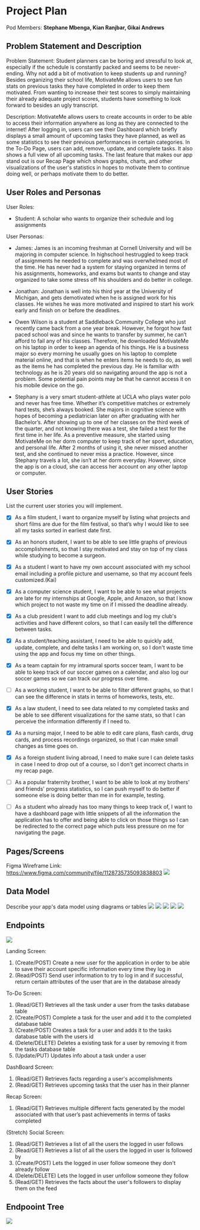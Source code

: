 # Project Plan

Pod Members: **Stephane Mbenga, Kian Ranjbar, Gikai Andrews**

## Problem Statement and Description

Problem Statement: Student planners can be boring and stressful to look at, especially if the schedule is constantly packed and seems to be never-ending. Why not add a bit of motivation to keep students up and running? Besides organizing their school life, MotivateMe allows users to see fun stats on previous tasks they have completed in order to keep them motivated. From wanting to increase their test scores to simply maintaining their already adequate project scores, students have something to look forward to besides an ugly transcript.

Description: MotivateMe allows users to create accounts in order to be able to access their information anywhere as long as they are connected to the internet! After logging in, users can see their Dashboard which briefly displays a small amount of upcoming tasks they have planned, as well as some statistics to see their previous performances in certain categories. In the To-Do Page, users can add, remove, update, and complete tasks. It also shows a full view of all upcoming tasks. The last feature that makes our app stand out is our Recap Page which shows graphs, charts, and other visualizations of the user's statistics in hopes to motivate them to continue doing well, or perhaps motivate them to do better.

## User Roles and Personas

User Roles:
* Student: A scholar who wants to organize their schedule and log assignments

User Personas:

* James: James is an incoming freshman at Cornell University and will be majoring in computer science. In highschool hestruggled to keep track of assignments he needed to complete and was overwhelmed most of the time. He has never had a system for staying organized in terms of his assignments, homeworks, and exams but wants to change and stay organized to take some stress off his shoulders and do better in college. 
   
* Jonathan: Jonathan is well into his third year at the University of Michigan, and gets demotivated when he is assigned work for his classes. He wishes he was more motivated and inspired to start his work early and finish on or before the deadlines.

* Owen Wilson is a student at Saddleback Community College who just recently came back from a one year break. However, he forgot how fast paced school was and since he wants to transfer by summer, he can’t afford to fail any of his classes. Therefore, he downloaded MotivateMe on his laptop in order to keep an agenda of his things. He is a business major so every morning he usually goes on his laptop to complete material online, and that is when he enters items he needs to do, as well as the items he has completed the previous day. He is familiar with technology as he is 20 years old so navigating around the app is not a problem. Some potential pain points may be that he cannot access it on his mobile device on the go.

* Stephany is a very smart student-athlete at UCLA who plays water polo and never has free time. Whether it’s competitive matches or extremely hard tests, she’s always booked. She majors in cognitive science with hopes of becoming a pediatrician later on after graduating with her Bachelor’s. After showing up to one of her classes on the third week of the quarter, and not knowing there was a test, she failed a test for the first time in her life. As a preventive measure, she started using MotivateMe on her dorm computer to keep track of her sport, education, and personal life. After 2 months of using it, she never missed another test, and she continued to never miss a practice. However, since Stephany travels a lot, she isn’t at her dorm everyday. However, since the app is on a cloud, she can access her account on any other laptop or computer.


## User Stories

List the current user stories you will implement.

- [x] As a film student, I want to organize myself by listing what projects and short films are due for the film festival, so that’s why I would like to see all my tasks sorted in earliest date first.

- [x] As an honors student, I want to be able to see little graphs of previous accomplishments, so that I stay motivated and stay on top of my class while studying to become a surgeon.

- [x] As a student I want to have my own account associated with my school email including a profile picture and username, so that my account feels customized.(Kai)

- [x] As a computer science student, I want to be able to see what projects are late for my internships at Google, Apple, and Amazon, so that I know which project to not waste my time on if I missed the deadline already.

- [x] As a club president I want to add club meetings and log my club's activities and have different colors, so that I can easily tell the difference between tasks.

- [x] As a student/teaching assistant, I need to be able to quickly add, update, complete, and delte tasks I am working on, so I don't waste time using the app and focus my time on other things.

- [x] As a team captain for my intramural sports soccer team, I want to be able to keep track of our soccer games on a calendar, and also log our soccer games so we can track our progress over time.

- [ ] As a working student, I want to be able to filter different graphs, so that I can see the difference in stats in terms of homeworks, tests, etc.

- [x] As a law student, I need to see data related to my completed tasks and be able to see different visualizations for the same stats, so that I can perceive the information differently if I need to.

- [x] As a nursing major, I need to be able to edit care plans, flash cards, drug cards, and process recordings organized, so that I can make small changes as time goes on.

- [x] As a foreign student living abroad, I need to make sure I can delete tasks in case I need to drop out of a course, so I don't get incorrect charts in my recap page.

- [ ] As a popular fraternity brother, I want to be able to look at my brothers' and friends' progress statistics, so I can push myself to do better if someone else is doing better than me in for example, testing.

- [ ] As a student who already has too many things to keep track of, I want to have a dashboard page with little snippets of all the information the application has to offer and being able to click on those things so I can be redirected to the correct page which puts less pressure on me for navigating the page.

## Pages/Screens

Figma Wireframe Link: https://www.figma.com/community/file/1128735735093838803
![](https://media3.giphy.com/media/oYhDoGyv1Uelfvl1Ll/giphy.gif?cid=790b7611f7f5ba2a8f35e3fdc9fffa60ec8f2d5ba4a72e26&rid=giphy.gif&ct=g)

## Data Model

Describe your app's data model using diagrams or tables
![](https://i.imgur.com/lydhAYG.png)
![](https://i.imgur.com/fsu4xPm.png)
![](https://i.imgur.com/joEi2qJ.png)
![](https://i.imgur.com/xk73yO4.png)
![](https://i.imgur.com/wjyOAtT.png)

## Endpoints
![](https://i.imgur.com/BFCQJvh.png)

Landing Screen:
1. (Create/POST) Create a new user for the application in order to be able to save their account specific information every time they log in
2. (Read/POST) Send user information to try to log in and if successful, return certain attributes of the user that are in the database already

To-Do Screen:
1. (Read/GET) Retrieves all the task under a user from the tasks database table
2. (Create/POST) Complete a task for the user and add it to the completed database table
3. (Create/POST) Creates a task for a user and adds it to the tasks database table with the users id
4. (Delete/DELETE) Deletes a existing task for a user by removing it from the tasks database table 
5. (Update/PUT) Updates info about a task under a user

DashBoard Screen:
1. (Read/GET) Retrieves facts regarding a user's accomplishments
2. (Read/GET) Retrieves upcoming tasks that the user has in their planner

Recap Screen:
1. (Read/GET) Retrieves multiple different facts generated by the model associated with that user’s past achievements in terms of tasks completed

(Stretch) Social Screen:
1. (Read/GET) Retrieves a list of all the users the logged in user follows
2. (Read/GET) Retrieves a list of all the users the logged in user is followed by
3. (Create/POST) Lets the logged in user follow someone they don't already follow
4. (Delete/DELETE) Lets the logged in user unfollow someone they follow
5. (Read/GET) Retrieves the facts about the user's followers to display them on the feed

## Endpooint Tree
![](https://i.imgur.com/wMhd3GI.png)
